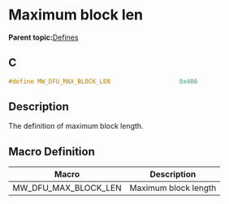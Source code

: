 # Maximum block len

**Parent topic:**[Defines](GUID-B43992FC-413D-4B42-A202-5D372625EB13.md)

## C

```c
#define MW_DFU_MAX_BLOCK_LEN                   0x400
```

## Description

The definition of maximum block length.

## Macro Definition

|Macro|Description|
|-----|-----------|
|MW\_DFU\_MAX\_BLOCK\_LEN|Maximum block length|

